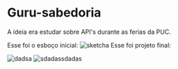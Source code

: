 # Guru-sabedoria
A ideia era estudar sobre API's durante as ferias da PUC.

Esse foi o esboço inicial:
![sketcha](https://user-images.githubusercontent.com/115251355/209588150-15aadb78-3ddd-48ca-a8a0-590f7718253a.png)
Esse foi projeto final:

![dadsa](https://user-images.githubusercontent.com/115251355/209588168-088f4363-e527-4587-b868-efa8fc015f2d.PNG)
![sdadassdadas](https://user-images.githubusercontent.com/115251355/209588169-5cfb94b6-6dbf-4e6f-8bc8-ba63435a214d.PNG)
